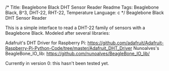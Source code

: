 /*
Title: Beaglebone Black DHT Sensor Reader Readme
Tags: Beaglebone Black, B^3, DHT-22, RHT-22, Temperature
Language: c
*/
Beaglebone Black DHT Sensor Reader

This is a simple interface to read a DHT-22 family of sensors with a 
Beaglebone Black.  Modeled after several libraries:

Adafruit's DHT Driver for Raspberry Pi: https://github.com/adafruit/Adafruit-Raspberry-Pi-Python-Code/tree/master/Adafruit_DHT_Driver
Nunoalves's BeagleBone_IO_lib: https://github.com/nunoalves/BeagleBone_IO_lib/

Currently in version 0: this hasn't been tested yet.
